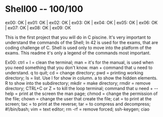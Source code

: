 # Shell00 -- 100/100
ex00: OK | ex01: OK | ex02: OK | ex03: OK | ex04: OK | ex05: OK | ex06: OK | ex07: OK | ex08: OK | ex09: OK


This is the first project that you will do in C piscine. It's very important to understand the commands of the Shell; In 42 is used for the exams, that are coding challenge of C. Shell is used only to move into the platform of the exams. This readme it's only a legend of the commands most important.


Ex00:
ctrl + l = clean the terminal;
man = it's for the manual, is used when you need something that you don't know. man + command that u need to understand. q to quit;
cd = change directory;
pwd = printing working directory;
ls = list. Use l for show in column. a to show the hidden elements. R to show into the subdirectory;
mkdir = make directory;
rmdir = remove directory;
CTRL+C or Z = to kill the loop terminal;
command that u need + --help = print at the screen the man page;
chmod = change the permission of the file;
chown = change the user that create the file;
cat = to print at the screen;
tac = to print at the reverse;
tar = to compress and decompress;
#!/bin/bash;
vim = text editor;
rm -rf = remove forced;
ssh-keygen;
ciao